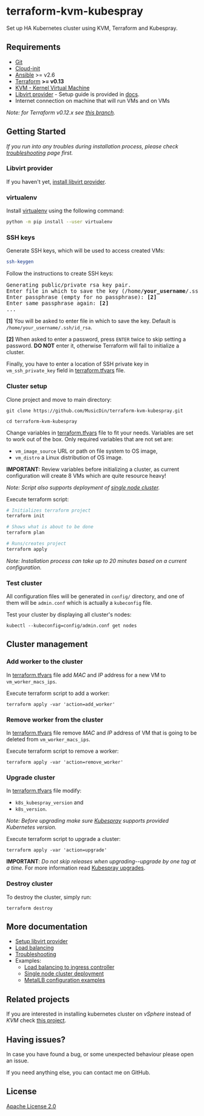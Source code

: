 # terraform-kvm-kubespray
Set up HA Kubernetes cluster using KVM, Terraform and Kubespray.

## Requirements
+ [Git](https://git-scm.com/)
+ [Cloud-init](https://cloudinit.readthedocs.io/)
+ [Ansible](https://www.ansible.com/) >= v2.6
+ [Terraform](https://www.terraform.io/) **>= v0.13**
+ [KVM - Kernel Virtual Machine](https://www.linux-kvm.org/)
+ [Libvirt provider](https://github.com/dmacvicar/terraform-provider-libvirt) - Setup guide is provided in [docs](./docs/libvirt-provider-setup.md).
+ Internet connection on machine that will run VMs and on VMs

*Note: for Terraform v0.12.x see [this branch](https://github.com/MusicDin/terraform-kvm-kubespray/tree/terraform-0.12).*


## Getting Started

*If you run into any troubles during installation process, please check [troubleshooting](docs/troubleshooting.md) page first.*

### Libvirt provider

If you haven't yet, [install libvirt provider](docs/libvirt-provider-setup.md).

### virtualenv

Install [virtualenv](https://virtualenv.pypa.io/en/latest/index.html) using the following command:
```bash
python -m pip install --user virtualenv
```

### SSH keys

Generate SSH keys, which will be used to access created VMs:
```bash
ssh-keygen
```

Follow the instructions to create SSH keys:
<pre>
Generating public/private rsa key pair.
Enter file in which to save the key (/home/<b>your_username</b>/.ssh/id_rsa): <b>[1]</b>
Enter passphrase (empty for no passphrase): <b>[2]</b>
Enter same passphrase again: <b>[2]</b>
...
</pre>

**[1]** You will be asked to enter file in which to save the key. Default is `/home/your_username/.ssh/id_rsa`.

**[2]** When asked to enter a password, press `ENTER` twice to skip setting a password.
**DO NOT** enter it, otherwise Terraform will fail to initialize a cluster.

Finally, you have to enter a location of SSH private key in `vm_ssh_private_key` field in [terraform.tfvars](terraform.tfvars) file.


### Cluster setup

Clone project and move to main directory:
```
git clone https://github.com/MusicDin/terraform-kvm-kubespray.git

cd terraform-kvm-kubespray
```

Change variables in [terraform.tfvars](terraform.tfvars) file to fit your needs.
Variables are set to work out of the box.
Only required variables that are not set are:
+ `vm_image_source` URL or path on file system to OS image,
+ `vm_distro` a Linux distribution of OS image.

**IMPORTANT:** Review variables before initializing a cluster, as current configuration will create 8 VMs which are quite resource heavy!

*Note: Script also supports deployment of [single node cluster](docs/examples/single-node-cluster.md).*

Execute terraform script:
```bash
# Initializes terraform project
terraform init

# Shows what is about to be done
terraform plan

# Runs/creates project
terraform apply
```

*Note: Installation process can take up to 20 minutes based on a current configuration.*

### Test cluster

All configuration files will be generated in `config/` directory,
and one of them will be `admin.conf` which is actually a `kubeconfig` file.

Test your cluster by displaying all cluster's nodes:
```
kubectl --kubeconfig=config/admin.conf get nodes
```

## Cluster management

### Add worker to the cluster

In [terraform.tfvars](./terraform.tfvars) file add *MAC* and *IP* address for a new VM to `vm_worker_macs_ips`.

Execute terraform script to add a worker:
```
terraform apply -var 'action=add_worker'
```

### Remove worker from the cluster

In [terraform.tfvars](./terraform.tfvars) file remove *MAC* and *IP* address of VM that is going to be deleted from `vm_worker_macs_ips`.

Execute terraform script to remove a worker:
```
terraform apply -var 'action=remove_worker'
```
### Upgrade cluster

In [terraform.tfvars](./terraform.tfvars) file modify:
  + `k8s_kubespray_version` and
  + `k8s_version`.

*Note: Before upgrading make sure [Kubespray](https://github.com/kubernetes-sigs/kubespray#supported-components) supports provided Kubernetes version.*

Execute terraform script to upgrade a cluster:
```
terraform apply -var 'action=upgrade'
```

**IMPORTANT**: *Do not skip releases when upgrading--upgrade by one tag at a time.* For more information read [Kubespray upgrades](https://github.com/kubernetes-sigs/kubespray/blob/master/docs/upgrades.md).

### Destroy cluster

To destroy the cluster, simply run:
```
terraform destroy
```

## More documentation
+ [Setup libvirt provider](docs/libvirt-provider-setup.md)
+ [Load balancing](docs/load-balancer.md)
+ [Troubleshooting](docs/troubleshooting.md)
+ Examples:
    - [Load balancing to ingress controller](docs/examples/lb-and-ingress-controller.md)
    - [Single node cluster deployment](docs/examples/single-node-cluster.md)
    - [MetalLB configuration examples](docs/examples/metallb.md)

## Related projects

If you are interested in installing kubernetes cluster on *vSphere* instead of *KVM* check [this project](https://github.com/sguyennet/terraform-vsphere-kubespray).

## Having issues?

In case you have found a bug, or some unexpected behaviour please open an issue.

If you need anything else, you can contact me on GitHub.

## License

[Apache License 2.0](./LICENSE)
